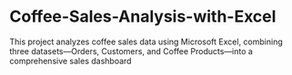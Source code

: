 # Coffee-Sales-Analysis-with-Excel
This project analyzes coffee sales data using Microsoft Excel, combining three datasets—Orders, Customers, and Coffee Products—into a comprehensive sales dashboard
